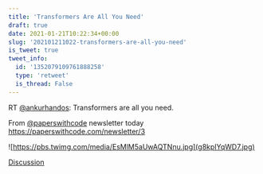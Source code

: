 ```yaml
---
title: 'Transformers Are All You Need'
draft: true
date: 2021-01-21T10:22:34+00:00
slug: '202101211022-transformers-are-all-you-need'
is_tweet: true
tweet_info:
  id: '1352079109761888258'
  type: 'retweet'
  is_thread: False
---
```




RT [@ankurhandos](https://x.com/ankurhandos): Transformers are all you need. 

From [@paperswithcode](https://x.com/paperswithcode) newsletter today <https://paperswithcode.com/newsletter/3> 

![https://pbs.twimg.com/media/EsMlM5aUwAQTNnu.jpg](g8kpIYqWD7.jpg)

[Discussion](https://x.com/sytelus/status/1352079109761888258)
